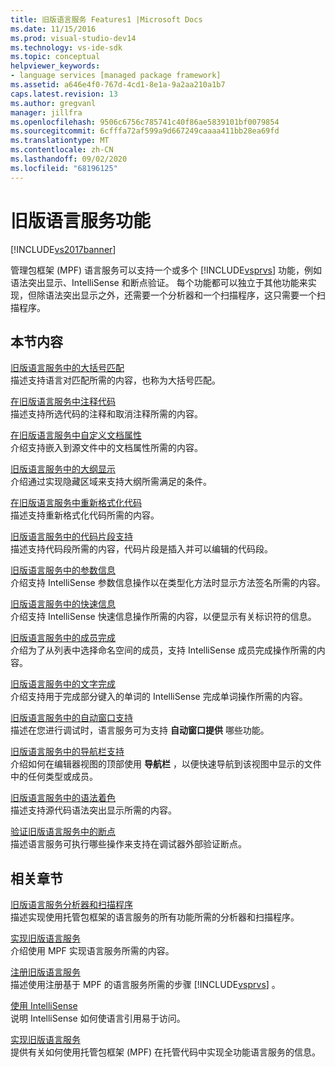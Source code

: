 ```yaml
---
title: 旧版语言服务 Features1 |Microsoft Docs
ms.date: 11/15/2016
ms.prod: visual-studio-dev14
ms.technology: vs-ide-sdk
ms.topic: conceptual
helpviewer_keywords:
- language services [managed package framework]
ms.assetid: a646e4f0-767d-4cd1-8e1a-9a2aa210a1b7
caps.latest.revision: 13
ms.author: gregvanl
manager: jillfra
ms.openlocfilehash: 9506c6756c785741c40f86ae5839101bf0079854
ms.sourcegitcommit: 6cfffa72af599a9d667249caaaa411bb28ea69fd
ms.translationtype: MT
ms.contentlocale: zh-CN
ms.lasthandoff: 09/02/2020
ms.locfileid: "68196125"
---
```

# <a name="legacy-language-service-features"></a>旧版语言服务功能
[!INCLUDE[vs2017banner](../../includes/vs2017banner.md)]

管理包框架 (MPF) 语言服务可以支持一个或多个 [!INCLUDE[vsprvs](../../includes/vsprvs-md.md)] 功能，例如语法突出显示、IntelliSense 和断点验证。 每个功能都可以独立于其他功能来实现，但除语法突出显示之外，还需要一个分析器和一个扫描程序，这只需要一个扫描程序。  
  
## <a name="in-this-section"></a>本节内容  
 [旧版语言服务中的大括号匹配](../../extensibility/internals/brace-matching-in-a-legacy-language-service.md)  
 描述支持语言对匹配所需的内容，也称为大括号匹配。  
  
 [在旧版语言服务中注释代码](../../extensibility/internals/commenting-code-in-a-legacy-language-service.md)  
 描述支持所选代码的注释和取消注释所需的内容。  
  
 [在旧版语言服务中自定义文档属性](../../extensibility/internals/custom-document-properties-in-a-legacy-language-service.md)  
 介绍支持嵌入到源文件中的文档属性所需的内容。  
  
 [旧版语言服务中的大纲显示](../../extensibility/internals/outlining-in-a-legacy-language-service.md)  
 介绍通过实现隐藏区域来支持大纲所需满足的条件。  
  
 [在旧版语言服务中重新格式化代码](../../extensibility/internals/reformatting-code-in-a-legacy-language-service.md)  
 描述支持重新格式化代码所需的内容。  
  
 [旧版语言服务中的代码片段支持](../../extensibility/internals/support-for-code-snippets-in-a-legacy-language-service.md)  
 描述支持代码段所需的内容，代码片段是插入并可以编辑的代码段。  
  
 [旧版语言服务中的参数信息](../../extensibility/internals/parameter-info-in-a-legacy-language-service2.md)  
 介绍支持 IntelliSense 参数信息操作以在类型化方法时显示方法签名所需的内容。  
  
 [旧版语言服务中的快速信息](../../extensibility/internals/quick-info-in-a-legacy-language-service.md)  
 介绍支持 IntelliSense 快速信息操作所需的内容，以便显示有关标识符的信息。  
  
 [旧版语言服务中的成员完成](../../extensibility/internals/member-completion-in-a-legacy-language-service.md)  
 介绍为了从列表中选择命名空间的成员，支持 IntelliSense 成员完成操作所需的内容。  
  
 [旧版语言服务中的文字完成](../../extensibility/internals/word-completion-in-a-legacy-language-service.md)  
 介绍支持用于完成部分键入的单词的 IntelliSense 完成单词操作所需的内容。  
  
 [旧版语言服务中的自动窗口支持](../../extensibility/internals/support-for-the-autos-window-in-a-legacy-language-service.md)  
 描述在您进行调试时，语言服务可为支持 **自动窗口提供** 哪些功能。  
  
 [旧版语言服务中的导航栏支持](../../extensibility/internals/support-for-the-navigation-bar-in-a-legacy-language-service.md)  
 介绍如何在编辑器视图的顶部使用 **导航栏** ，以便快速导航到该视图中显示的文件中的任何类型或成员。  
  
 [旧版语言服务中的语法着色](../../extensibility/internals/syntax-colorizing-in-a-legacy-language-service.md)  
 描述支持源代码语法突出显示所需的内容。  
  
 [验证旧版语言服务中的断点](../../extensibility/internals/validating-breakpoints-in-a-legacy-language-service.md)  
 描述语言服务可执行哪些操作来支持在调试器外部验证断点。  
  
## <a name="related-sections"></a>相关章节  
 [旧版语言服务分析器和扫描程序](../../extensibility/internals/legacy-language-service-parser-and-scanner.md)  
 描述实现使用托管包框架的语言服务的所有功能所需的分析器和扫描程序。  
  
 [实现旧版语言服务](../../extensibility/internals/implementing-a-legacy-language-service2.md)  
 介绍使用 MPF 实现语言服务所需的内容。  
  
 [注册旧版语言服务](../../extensibility/internals/registering-a-legacy-language-service1.md)  
 描述使用注册基于 MPF 的语言服务所需的步骤 [!INCLUDE[vsprvs](../../includes/vsprvs-md.md)] 。  
  
 [使用 IntelliSense](../../ide/using-intellisense.md)  
 说明 IntelliSense 如何使语言引用易于访问。  
  
 [实现旧版语言服务](../../extensibility/internals/implementing-a-legacy-language-service1.md)  
 提供有关如何使用托管包框架 (MPF) 在托管代码中实现全功能语言服务的信息。
